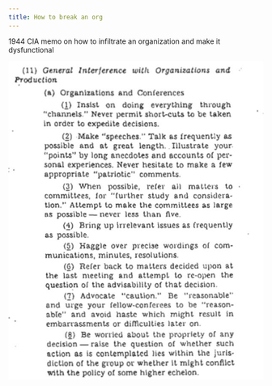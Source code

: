 ```yaml
---
title: How to break an org
---
```


1944 CIA memo on how to infiltrate an organization and make it dysfunctional

![](/assets/static/img/infiltrate.jpeg)